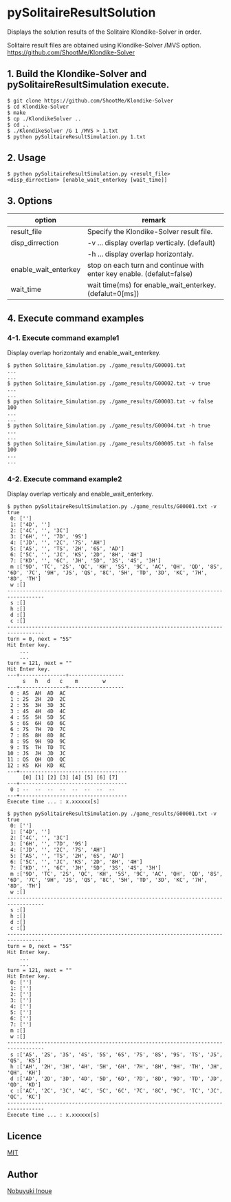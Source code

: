 # pySolitaireResultSolution

Displays the solution results of the Solitaire Klondike-Solver in order.

Solitaire result files are obtained using Klondike-Solver /MVS option.<br>
https://github.com/ShootMe/Klondike-Solver


## 1. Build the Klondike-Solver and pySolitaireResultSimulation execute.

```
$ git clone https://github.com/ShootMe/Klondike-Solver
$ cd Klondike-Solver
$ make
$ cp ./KlondikeSolver ..
$ cd ..
$ ./KlondikeSolver /G 1 /MVS > 1.txt
$ python pySolitaireResultSimulation.py 1.txt
```

## 2. Usage

```
$ python pySolitaireResultSimulation.py <result_file> <disp_dirrection> [enable_wait_enterkey [wait_time]]
```

## 3. Options

|option|remark|
|---|---|
|result_file|Specify the Klondike-Solver result file.|
|disp_dirrection|-v ... display overlap verticaly. (default)|
||-h ... display overlap horizontaly.|
|enable_wait_enterkey|stop on each turn and continue with enter key enable. (defalut=false)|
|wait_time|wait time(ms) for enable_wait_enterkey. (defalut=0[ms])|

## 4. Execute command examples

### 4-1. Execute command example1

Display overlap horizontaly and enable_wait_enterkey.

```
$ python Solitaire_Simulation.py ./game_results/G00001.txt
...
...
$ python Solitaire_Simulation.py ./game_results/G00002.txt -v true
...
...
$ python Solitaire_Simulation.py ./game_results/G00003.txt -v false 100
...
...
$ python Solitaire_Simulation.py ./game_results/G00004.txt -h true
...
...
$ python Solitaire_Simulation.py ./game_results/G00005.txt -h false 100
...
...
```

### 4-2. Execute command example2

Display overlap verticaly and enable_wait_enterkey.

```
$ python pySolitaireResultSimulation.py ./game_results/G00001.txt -v true
 0: ['']
 1: ['4D', '']
 2: ['4C', '', '3C']
 3: ['6H', '', '7D', '9S']
 4: ['JD', '', '2C', '7S', 'AH']
 5: ['AS', '', 'TS', '2H', '6S', 'AD']
 6: ['5C', '', 'JC', 'KS', '2D', '8H', '4H']
 7: ['KD', '', '6C', 'JH', '5D', '3S', '4S', '3H']
 m :['9D', 'TC', '2S', 'QC', 'KH', '5S', '9C', 'AC', 'QH', 'QD', '8S', '6D', '7C', '9H', 'JS', 'QS', '8C', '5H', 'TD', '3D', 'KC', '7H', '8D', 'TH']
 w :[]
----------------------------------------------------------------------------------
 s :[]
 h :[]
 d :[]
 c :[]
----------------------------------------------------------------------------------
turn = 0, next = "5S"
Hit Enter key.
    ...
    ...
turn = 121, next = ""
Hit Enter key.
---+---------------+------------------
     s   h   d   c    m        w
---+---------------+------------------
 0 : AS  AH  AD  AC
 1 : 2S  2H  2D  2C
 2 : 3S  3H  3D  3C
 3 : 4S  4H  4D  4C
 4 : 5S  5H  5D  5C
 5 : 6S  6H  6D  6C
 6 : 7S  7H  7D  7C
 7 : 8S  8H  8D  8C
 8 : 9S  9H  9D  9C
 9 : TS  TH  TD  TC
10 : JS  JH  JD  JC
11 : QS  QH  QD  QC
12 : KS  KH  KD  KC
---+-----------------------------------
     [0] [1] [2] [3] [4] [5] [6] [7]
---+-----------------------------------
 0 : --  --  --  --  --  --  --  --
---+-----------------------------------
Execute time ... : x.xxxxxx[s]
```

```
$ python pySolitaireResultSimulation.py ./game_results/G00001.txt -v true
 0: ['']
 1: ['4D', '']
 2: ['4C', '', '3C']
 3: ['6H', '', '7D', '9S']
 4: ['JD', '', '2C', '7S', 'AH']
 5: ['AS', '', 'TS', '2H', '6S', 'AD']
 6: ['5C', '', 'JC', 'KS', '2D', '8H', '4H']
 7: ['KD', '', '6C', 'JH', '5D', '3S', '4S', '3H']
 m :['9D', 'TC', '2S', 'QC', 'KH', '5S', '9C', 'AC', 'QH', 'QD', '8S', '6D', '7C', '9H', 'JS', 'QS', '8C', '5H', 'TD', '3D', 'KC', '7H', '8D', 'TH']
 w :[]
----------------------------------------------------------------------------------
 s :[]
 h :[]
 d :[]
 c :[]
----------------------------------------------------------------------------------
turn = 0, next = "5S"
Hit Enter key.
    ...
    ...
turn = 121, next = ""
Hit Enter key.
 0: ['']
 1: ['']
 2: ['']
 3: ['']
 4: ['']
 5: ['']
 6: ['']
 7: ['']
 m :[]
 w :[]
----------------------------------------------------------------------------------
 s :['AS', '2S', '3S', '4S', '5S', '6S', '7S', '8S', '9S', 'TS', 'JS', 'QS', 'KS']
 h :['AH', '2H', '3H', '4H', '5H', '6H', '7H', '8H', '9H', 'TH', 'JH', 'QH', 'KH']
 d :['AD', '2D', '3D', '4D', '5D', '6D', '7D', '8D', '9D', 'TD', 'JD', 'QD', 'KD']
 c :['AC', '2C', '3C', '4C', '5C', '6C', '7C', '8C', '9C', 'TC', 'JC', 'QC', 'KC']
----------------------------------------------------------------------------------
Execute time ... : x.xxxxxx[s]
```

## Licence

[MIT](https://github.com/NobuyukiInoue/pySolitaireResultSimulation/blob/main/LICENSE)


## Author

[Nobuyuki Inoue](https://github.com/NobuyukiInoue/)
